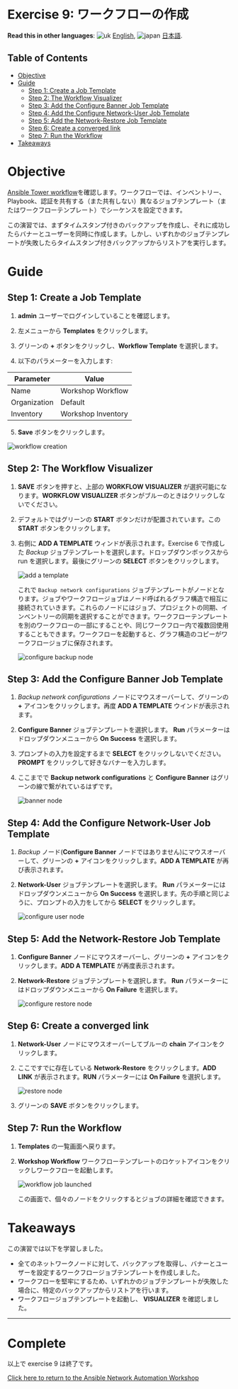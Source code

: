 # Exercise 9: ワークフローの作成

**Read this in other languages**: ![uk](../../../images/uk.png) [English](README.md),  ![japan](../../../images/japan.png) [日本語](README.ja.md).

## Table of Contents

- [Objective](#objective)
- [Guide](#guide)
  - [Step 1: Create a Job Template](#step-1-create-a-job-template)
  - [Step 2: The Workflow Visualizer](#step-2-the-workflow-visualizer)
  - [Step 3: Add the Configure Banner Job Template](#step-3-add-the-configure-banner-job-template)
  - [Step 4: Add the Configure Network-User Job Template](#step-4-add-the-configure-network-user-job-template)
  - [Step 5: Add the Network-Restore Job Template](#step-5-add-the-network-restore-job-template)
  - [Step 6: Create a converged link](#step-6-create-a-converged-link)
  - [Step 7: Run the Workflow](#step-7-run-the-workflow)
- [Takeaways](#takeaways)

# Objective

[Ansible Tower workflow](https://docs.ansible.com/ansible-tower/latest/html/userguide/workflows.html)を確認します。ワークフローでは、インベントリー、Playbook、認証を共有する（また共有しない）異なるジョブテンプレート（またはワークフローテンプレート）でシーケンスを設定できます。

この演習では、まずタイムスタンプ付きのバックアップを作成し、それに成功したらバナーとユーザーを同時に作成します。しかし、いずれかのジョブテンプレートが失敗したらタイムスタンプ付きバックアップからリストアを実行します。

# Guide

## Step 1: Create a Job Template

1. **admin** ユーザーでログインしていることを確認します。

2. 左メニューから **Templates** をクリックします。

3. グリーンの **+** ボタンをクリックし、**Workflow Template** を選択します。

4. 以下のパラメーターを入力します:

| Parameter | Value |
|---|---|
| Name  | Workshop Workflow  |
|  Organization |  Default |
|  Inventory |  Workshop Inventory |

5. **Save** ボタンをクリックします。

![workflow creation](images/workflow_create.gif)

## Step 2: The Workflow Visualizer

1. **SAVE** ボタンを押すと、上部の **WORKFLOW VISUALIZER** が選択可能になります。**WORKFLOW VISUALIZER** ボタンがブルーのときはクリックしないでください。

2. デフォルトではグリーンの **START** ボタンだけが配置されています。この **START** ボタンをクリックします。

3. 右側に **ADD A TEMPLATE** ウィンドが表示されます。Exercise 6 で作成した *Backup* ジョブテンプレートを選択します。ドロップダウンボックスから run を選択します。最後にグリーンの **SELECT** ボタンをクリックします。

   ![add a template](images/add-a-template.png)

   これで `Backup network configurations` ジョブテンプレートがノードとなります。ジョブやワークフロージョブはノード呼ばれるグラフ構造で相互に接続されていきます。これらのノードにはジョブ、プロジェクトの同期、インベントリーの同期を選択することができます。ワークフローテンプレートを別のワークフローの一部にすることや、同じワークフロー内で複数回使用することもできます。ワークフローを起動すると、グラフ構造のコピーがワークフロージョブに保存されます。

   ![configure backup node](images/configure-backup.png)

## Step 3: Add the Configure Banner Job Template

1. *Backup network configurations* ノードにマウスオーバーして、グリーンの **+** アイコンをクリックします。再度 **ADD A TEMPLATE** ウインドが表示されます。

2. **Configure Banner** ジョブテンプレートを選択します。 **Run** パラメーターはドロップダウンメニューから **On Success** を選択します。

3. プロンプトの入力を設定するまで **SELECT** をクリックしないでください。**PROMPT** をクリックして好きなバナーを入力します。

4.  ここまでで **Backup network configurations** と **Configure Banner** はグリーンの線で繋がれているはずです。

    ![banner node](images/configure-banner.png)

## Step 4: Add the Configure Network-User Job Template

1. *Backup* ノード(**Configure Banner** ノードではありません)にマウスオーバーして、グリーンの **+** アイコンをクリックします。**ADD A TEMPLATE** が再び表示されます。

2. **Network-User** ジョブテンプレートを選択します。 **Run** パラメーターにはドロップダウンメニューから **On Success** を選択します。先の手順と同じように、プロンプトの入力をしてから **SELECT** をクリックします。

    ![configure user node](images/configure-user.png)


## Step 5: Add the Network-Restore Job Template

1.  **Configure Banner** ノードにマウスオーバーし、グリーンの **+** アイコンをクリックします。**ADD A TEMPLATE** が再度表示されます。

2. **Network-Restore** ジョブテンプレートを選択します。 **Run** パラメーターにはドロップダウンメニューから **On Failure** を選択します。

   ![configure restore node](images/configure-restore.png)

## Step 6: Create a converged link

1. **Network-User** ノードにマウスオーバーしてブルーの **chain** アイコンをクリックします。

2. ここですでに存在している **Network-Restore** をクリックします。**ADD LINK** が表示されます。**RUN** パラメーターには **On Failure** を選択します。

    ![restore node](images/completed-workflow.png)

3. グリーンの **SAVE** ボタンをクリックします。

## Step 7: Run the Workflow

1. **Templates** の一覧画面へ戻ります。

2. **Workshop Workflow** ワークフローテンプレートのロケットアイコンをクリックしワークフローを起動します。

   ![workflow job launched](images/running-workflow.png)

    この画面で、個々のノードをクリックするとジョブの詳細を確認できます。

# Takeaways

この演習では以下を学習しました。
 - 全てのネットワークノードに対して、バックアップを取得し、バナーとユーザーを設定するワークフロージョブテンプレートを作成しました。
 - ワークフローを堅牢にするため、いずれかのジョブテンプレートが失敗した場合に、特定のバックアップからリストアを行います。
 - ワークフロージョブテンプレートを起動し、 **VISUALIZER** を確認しました。

---

# Complete

以上で exercise 9 は終了です。

[Click here to return to the Ansible Network Automation Workshop](../README.ja.md)
